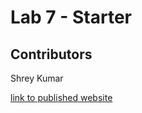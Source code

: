# Lab 7 - Starter

## Contributors

Shrey Kumar

[link to published website](https://shreykumar18.github.io/lab7-starter/)
